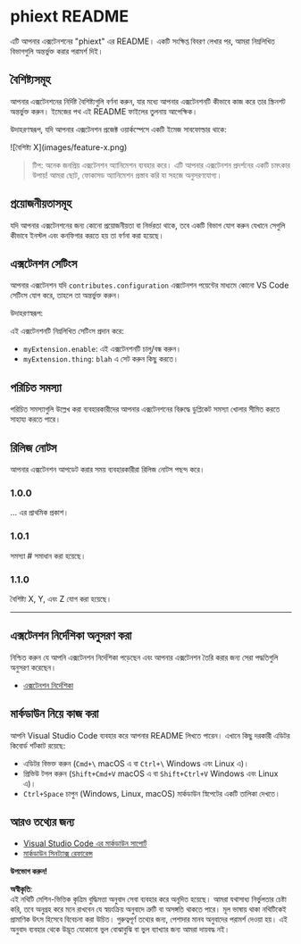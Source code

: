 # phiext README

এটি আপনার এক্সটেনশনের "phiext" এর README। একটি সংক্ষিপ্ত বিবরণ লেখার পর, আমরা নিম্নলিখিত বিভাগগুলি অন্তর্ভুক্ত করার পরামর্শ দিই।

## বৈশিষ্ট্যসমূহ

আপনার এক্সটেনশনের নির্দিষ্ট বৈশিষ্ট্যগুলি বর্ণনা করুন, যার মধ্যে আপনার এক্সটেনশনটি কীভাবে কাজ করে তার স্ক্রিনশট অন্তর্ভুক্ত করুন। ইমেজের পথ এই README ফাইলের তুলনায় আপেক্ষিক।

উদাহরণস্বরূপ, যদি আপনার এক্সটেনশন প্রজেক্ট ওয়ার্কস্পেসে একটি ইমেজ সাবফোল্ডার থাকে:

\!\[বৈশিষ্ট্য X\]\(images/feature-x.png\)

> টিপ: অনেক জনপ্রিয় এক্সটেনশন অ্যানিমেশন ব্যবহার করে। এটি আপনার এক্সটেনশন প্রদর্শনের একটি চমৎকার উপায়! আমরা ছোট, ফোকাসড অ্যানিমেশন প্রস্তাব করি যা সহজে অনুসরণযোগ্য।

## প্রয়োজনীয়তাসমূহ

যদি আপনার এক্সটেনশনের জন্য কোনো প্রয়োজনীয়তা বা নির্ভরতা থাকে, তবে একটি বিভাগ যোগ করুন যেখানে সেগুলি কীভাবে ইনস্টল এবং কনফিগার করতে হয় তা বর্ণনা করা হয়েছে।

## এক্সটেনশন সেটিংস

আপনার এক্সটেনশন যদি `contributes.configuration` এক্সটেনশন পয়েন্টের মাধ্যমে কোনো VS Code সেটিংস যোগ করে, তাহলে তা অন্তর্ভুক্ত করুন।

উদাহরণস্বরূপ:

এই এক্সটেনশনটি নিম্নলিখিত সেটিংস প্রদান করে:

* `myExtension.enable`: এই এক্সটেনশনটি চালু/বন্ধ করুন।
* `myExtension.thing`: `blah` এ সেট করুন কিছু করতে।

## পরিচিত সমস্যা

পরিচিত সমস্যাগুলি উল্লেখ করা ব্যবহারকারীদের আপনার এক্সটেনশনের বিরুদ্ধে ডুপ্লিকেট সমস্যা খোলার সীমিত করতে সাহায্য করতে পারে।

## রিলিজ নোটস

আপনার এক্সটেনশন আপডেট করার সময় ব্যবহারকারীরা রিলিজ নোটস পছন্দ করে।

### 1.0.0

... এর প্রাথমিক প্রকাশ।

### 1.0.1

সমস্যা # সমাধান করা হয়েছে।

### 1.1.0

বৈশিষ্ট্য X, Y, এবং Z যোগ করা হয়েছে।

---

## এক্সটেনশন নির্দেশিকা অনুসরণ করা

নিশ্চিত করুন যে আপনি এক্সটেনশন নির্দেশিকা পড়েছেন এবং আপনার এক্সটেনশন তৈরি করার জন্য সেরা পদ্ধতিগুলি অনুসরণ করেছেন।

* [এক্সটেনশন নির্দেশিকা](https://code.visualstudio.com/api/references/extension-guidelines)

## মার্কডাউন নিয়ে কাজ করা

আপনি Visual Studio Code ব্যবহার করে আপনার README লিখতে পারেন। এখানে কিছু দরকারী এডিটর কিবোর্ড শর্টকাট রয়েছে:

* এডিটর বিভক্ত করুন (`Cmd+\` macOS এ বা `Ctrl+\` Windows এবং Linux এ)।
* প্রিভিউ টগল করুন (`Shift+Cmd+V` macOS এ বা `Shift+Ctrl+V` Windows এবং Linux এ)।
* `Ctrl+Space` চাপুন (Windows, Linux, macOS) মার্কডাউন স্নিপেটের একটি তালিকা দেখতে।

## আরও তথ্যের জন্য

* [Visual Studio Code এর মার্কডাউন সাপোর্ট](http://code.visualstudio.com/docs/languages/markdown)
* [মার্কডাউন সিনট্যাক্স রেফারেন্স](https://help.github.com/articles/markdown-basics/)

**উপভোগ করুন!**

**অস্বীকৃতি**:  
এই নথিটি মেশিন-ভিত্তিক কৃত্রিম বুদ্ধিমত্তা অনুবাদ সেবা ব্যবহার করে অনূদিত হয়েছে। আমরা যথাসাধ্য নির্ভুলতার চেষ্টা করি, তবে অনুগ্রহ করে মনে রাখবেন যে স্বয়ংক্রিয় অনুবাদে ত্রুটি বা অসঙ্গতি থাকতে পারে। মূল ভাষায় থাকা নথিটিকেই প্রামাণিক উৎস হিসেবে বিবেচনা করা উচিত। গুরুত্বপূর্ণ তথ্যের জন্য, পেশাদার মানব অনুবাদের পরামর্শ দেওয়া হয়। এই অনুবাদ ব্যবহার থেকে উদ্ভূত যেকোনো ভুল বোঝাবুঝি বা ভুল ব্যাখ্যার জন্য আমরা দায়বদ্ধ নই।